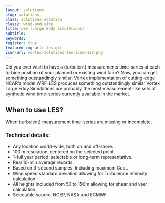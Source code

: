 ```yaml
---
layout: solutions
slug: solutions
class: solutions-solution
class2: wind-and-site
title: LES (Large Eddy Simulations)
subtitle:
keywords: 
register: true
featured-img-url: les.gif
icon-url: vortex-solutions-les-icon-128.png
---
```


<p class="lead">Did you ever wish to have a (turbulent) measurements time-series at each turbine position of your planned or existing wind farm?
Now, you can get something outstandingly similar: Vortex implementation of cutting-edge NCAR's model WRF-LES produces something outstandingly similar Vortex Large Eddy Simulations are probably the most measurement-like sets of synthetic wind time-series currently available in the market.</p>

## When to use LES?

When (turbulent) measurement time-series are missing or incomplete.

### Technical details:

- Any location world-wide, both on and off-shore.
- 100 m resolution, centered on the selected point.
- 1-full year period: selectable or long-term representative.
- Real 10-min average records.
- Based on 3-second samples. Including maximum Gust.
- Wind speed standard deviation allowing for Turbulence Intensity calculation.
- All heights included from 50 to 150m allowing for shear and veer calculation.
- Selectable source: NCEP, NASA and ECMWF.
